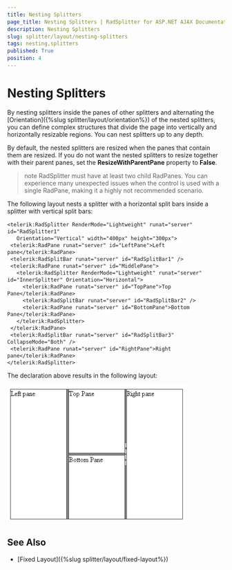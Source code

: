 ```yaml
---
title: Nesting Splitters
page_title: Nesting Splitters | RadSplitter for ASP.NET AJAX Documentation
description: Nesting Splitters
slug: splitter/layout/nesting-splitters
tags: nesting,splitters
published: True
position: 4
---
```


# Nesting Splitters

By nesting splitters inside the panes of other splitters and alternating the [Orientation]({%slug splitter/layout/orientation%}) of the nested splitters, you can define complex structures that divide the page into vertically and horizontally resizable regions. You can nest splitters up to any depth.

By default, the nested splitters are resized when the panes that contain them are resized. If you do not want the nested splitters to resize together with their parent panes, set the **ResizeWithParentPane** property to **False**.

>note RadSplitter must have at least two child RadPanes. You can experience many unexpected issues when the control is used with a single RadPane, making it a highly not recommended scenario.

The following layout nests a splitter with a horizontal split bars inside a splitter with vertical split bars:

````ASP.NET	 
<telerik:RadSplitter RenderMode="Lightweight" runat="server" id="RadSplitter1"
   Orientation="Vertical" width="400px" height="300px">
 <telerik:RadPane runat="server" id="LeftPane">Left pane</telerik:RadPane>
 <telerik:RadSplitBar runat="server" id="RadSplitBar1" />
 <telerik:RadPane runat="server" id="MiddlePane">
   <telerik:RadSplitter RenderMode="Lightweight" runat="server" id="InnerSplitter" Orientation="Horizontal">
	 <telerik:RadPane runat="server" id="TopPane">Top Pane</telerik:RadPane>
	 <telerik:RadSplitBar runat="server" id="RadSplitBar2" />
	 <telerik:RadPane runat="server" id="BottomPane">Bottom Pane</telerik:RadPane>
   </telerik:RadSplitter>
 </telerik:RadPane>
 <telerik:RadSplitBar runat="server" id="RadSplitBar3" CollapseMode="Both" />
 <telerik:RadPane runat="server" id="RightPane">Right pane</telerik:RadPane>
</telerik:RadSplitter> 			
````


The declaration above results in the following layout:

![](images/splitter-nestedsplitters.png)

## See Also

 * [Fixed Layout]({%slug splitter/layout/fixed-layout%})

